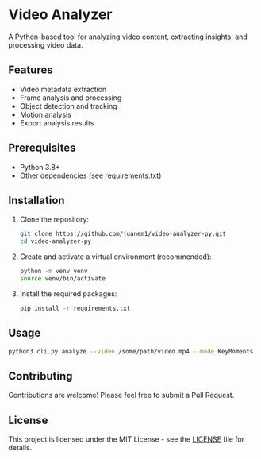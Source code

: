 # Video Analyzer

A Python-based tool for analyzing video content, extracting insights, and processing video data.

## Features

- Video metadata extraction
- Frame analysis and processing
- Object detection and tracking
- Motion analysis
- Export analysis results

## Prerequisites

- Python 3.8+
- Other dependencies (see requirements.txt)

## Installation

1. Clone the repository:
   ```bash
   git clone https://github.com/juanem1/video-analyzer-py.git
   cd video-analyzer-py
   ```

2. Create and activate a virtual environment (recommended):
   ```bash
   python -m venv venv
   source venv/bin/activate
   ```

3. Install the required packages:
   ```bash
   pip install -r requirements.txt
   ```

## Usage

```bash
python3 cli.py analyze --video /some/path/video.mp4 --mode KeyMoments
```

## Contributing

Contributions are welcome! Please feel free to submit a Pull Request.

## License

This project is licensed under the MIT License - see the [LICENSE](LICENSE) file for details.
